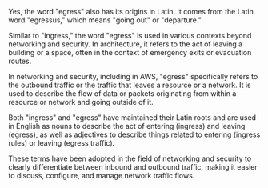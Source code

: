 Yes, the word "egress" also has its origins in Latin. It comes from the Latin word "egressus," which means "going out" or "departure."

Similar to "ingress," the word "egress" is used in various contexts beyond networking and security. In architecture, it refers to the act of leaving a building or a space, often in the context of emergency exits or evacuation routes.

In networking and security, including in AWS, "egress" specifically refers to the outbound traffic or the traffic that leaves a resource or a network. It is used to describe the flow of data or packets originating from within a resource or network and going outside of it.

Both "ingress" and "egress" have maintained their Latin roots and are used in English as nouns to describe the act of entering (ingress) and leaving (egress), as well as adjectives to describe things related to entering (ingress rules) or leaving (egress traffic).

These terms have been adopted in the field of networking and security to clearly differentiate between inbound and outbound traffic, making it easier to discuss, configure, and manage network traffic flows.
